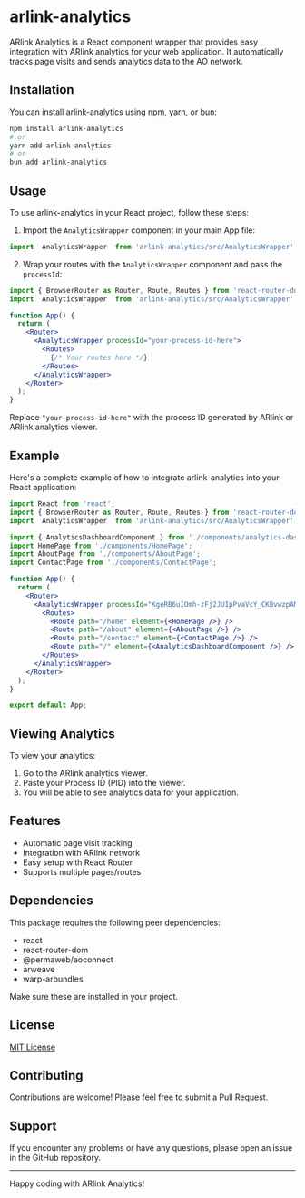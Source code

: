 # arlink-analytics

ARlink Analytics is a React component wrapper that provides easy integration with ARlink analytics for your web application. It automatically tracks page visits and sends analytics data to the AO network.

## Installation

You can install arlink-analytics using npm, yarn, or bun:

```bash
npm install arlink-analytics
# or
yarn add arlink-analytics
# or
bun add arlink-analytics
```

## Usage

To use arlink-analytics in your React project, follow these steps:

1. Import the `AnalyticsWrapper` component in your main App file:

```javascript
import  AnalyticsWrapper  from 'arlink-analytics/src/AnalyticsWrapper';
```

2. Wrap your routes with the `AnalyticsWrapper` component and pass the `processId`:

```jsx
import { BrowserRouter as Router, Route, Routes } from 'react-router-dom';
import  AnalyticsWrapper  from 'arlink-analytics/src/AnalyticsWrapper';

function App() {
  return (
    <Router>
      <AnalyticsWrapper processId="your-process-id-here">
        <Routes>
          {/* Your routes here */}
        </Routes>
      </AnalyticsWrapper>
    </Router>
  );
}
```

Replace `"your-process-id-here"` with the process ID generated by ARlink or ARlink analytics viewer.

## Example

Here's a complete example of how to integrate arlink-analytics into your React application:

```jsx
import React from 'react';
import { BrowserRouter as Router, Route, Routes } from 'react-router-dom';
import  AnalyticsWrapper  from 'arlink-analytics/src/AnalyticsWrapper';

import { AnalyticsDashboardComponent } from './components/analytics-dashboard';
import HomePage from './components/HomePage';
import AboutPage from './components/AboutPage';
import ContactPage from './components/ContactPage';

function App() {
  return (
    <Router>
      <AnalyticsWrapper processId="KgeRB6uIOmh-zFj2JUIpPvaVcY_CKBvwzpAMPWyi2pI">
        <Routes>
          <Route path="/home" element={<HomePage />} />
          <Route path="/about" element={<AboutPage />} />
          <Route path="/contact" element={<ContactPage />} />
          <Route path="/" element={<AnalyticsDashboardComponent />} />
        </Routes>
      </AnalyticsWrapper>
    </Router>
  );
}

export default App;
```

## Viewing Analytics

To view your analytics:

1. Go to the ARlink analytics viewer.
2. Paste your Process ID (PID) into the viewer.
3. You will be able to see analytics data for your application.

## Features

- Automatic page visit tracking
- Integration with ARlink network
- Easy setup with React Router
- Supports multiple pages/routes

## Dependencies

This package requires the following peer dependencies:

- react
- react-router-dom
- @permaweb/aoconnect
- arweave
- warp-arbundles

Make sure these are installed in your project.

## License

[MIT License](LICENSE)

## Contributing

Contributions are welcome! Please feel free to submit a Pull Request.

## Support

If you encounter any problems or have any questions, please open an issue in the GitHub repository.

---

Happy coding with ARlink Analytics!
